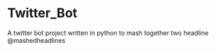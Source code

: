 # Twitter_Bot
A twitter bot project written in python to mash together two headline
@mashedheadlines
